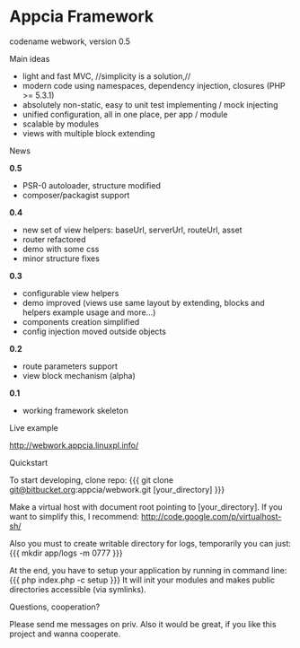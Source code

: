 Appcia Framework
================
codename webwork, version 0.5

Main ideas

* light and fast MVC, //simplicity is a solution,//
* modern code using namespaces, dependency injection, closures (PHP >= 5.3.1)
* absolutely non-static, easy to unit test implementing / mock injecting
* unified configuration, all in one place, per app / module
* scalable by modules
* views with multiple block extending

News

**0.5**
* PSR-0 autoloader, structure modified
* composer/packagist support

**0.4** 
* new set of view helpers: baseUrl, serverUrl, routeUrl, asset
* router refactored
* demo with some css
* minor structure fixes

**0.3**
* configurable view helpers
* demo improved (views use same layout by extending, blocks and helpers example usage and more...)
* components creation simplified
* config injection moved outside objects

**0.2**
* route parameters support
* view block mechanism (alpha)

**0.1**
* working framework skeleton

Live example

http://webwork.appcia.linuxpl.info/

Quickstart

To start developing, clone repo:
{{{
git clone git@bitbucket.org:appcia/webwork.git [your_directory]
}}}

Make a virtual host with document root pointing to [your_directory]. If you want to simplify this, I recommend: http://code.google.com/p/virtualhost-sh/

Also you must to create writable directory for logs, temporarily you can just:
{{{
mkdir app/logs -m 0777
}}}

At the end, you have to setup your application by running in command line:
{{{
php index.php -c setup
}}}
It will init your modules and makes public directories accessible (via symlinks).

Questions, cooperation?

Please send me messages on priv.
Also it would be great, if you like this project and wanna cooperate. 
